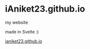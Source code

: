 # iAniket23.github.io
my website    

made in Svelte :)   

[ianiket23.github.io](https://ianiket23.github.io)
